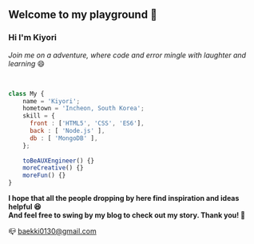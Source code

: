 <h2> Welcome to my playground 👋 </h2>
<h3>Hi I'm Kiyori</h3>
<p><em>Join me on a adventure, where code and error mingle with laughter and learning</em> 😄</p>
</br>

```javascript
class My {
    name = 'Kiyori';
    hometown = 'Incheon, South Korea';
    skill = {
      front : ['HTML5', 'CSS', 'ES6'],
      back : [ 'Node.js' ],
      db : [ 'MongoDB' ],    
    };
    
    toBeAUXEngineer() {}
    moreCreative() {}
    moreFun() {}
}
```

<strong>I hope that all the people dropping by here find inspiration and ideas helpful 😆</br>
And feel free to swing by my blog to check out my story. Thank you! 🙏</strong>

📪 <a href="mailto:baekki0130@gmail.com">baekki0130@gmail.com</a> 
